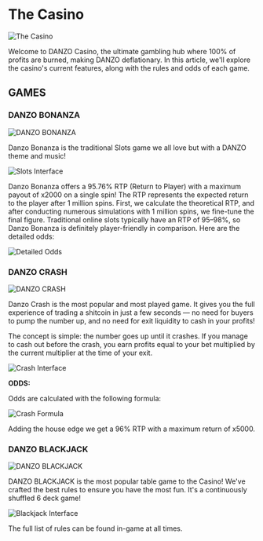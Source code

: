 # The Casino

![The Casino](../images/Casino.jpg)

Welcome to DANZO Casino, the ultimate gambling hub where 100% of profits are burned, making DANZO deflationary. In this article, we'll explore the casino's current features, along with the rules and odds of each game.

## GAMES

### DANZO BONANZA

![DANZO BONANZA](../images/slots.webp)

Danzo Bonanza is the traditional Slots game we all love but with a DANZO theme and music!

![Slots Interface](../images/slots2.webp)

Danzo Bonanza offers a 95.76% RTP (Return to Player) with a maximum payout of x2000 on a single spin! The RTP represents the expected return to the player after 1 million spins. First, we calculate the theoretical RTP, and after conducting numerous simulations with 1 million spins, we fine-tune the final figure. Traditional online slots typically have an RTP of 95–98%, so Danzo Bonanza is definitely player-friendly in comparison. Here are the detailed odds:

![Detailed Odds](../images/slots3.webp)

### DANZO CRASH

![DANZO CRASH](../images/crash1.webp)

Danzo Crash is the most popular and most played game. It gives you the full experience of trading a shitcoin in just a few seconds — no need for buyers to pump the number up, and no need for exit liquidity to cash in your profits!

The concept is simple: the number goes up until it crashes. If you manage to cash out before the crash, you earn profits equal to your bet multiplied by the current multiplier at the time of your exit.

![Crash Interface](../images/crash2.webp)

**ODDS:**

Odds are calculated with the following formula:

![Crash Formula](../images/crash3.webp)

Adding the house edge we get a 96% RTP with a maximum return of x5000.

### DANZO BLACKJACK

![DANZO BLACKJACK](../images/blackjack1.webp)

DANZO BLACKJACK is the most popular table game to the Casino! We've crafted the best rules to ensure you have the most fun. It's a continuously shuffled 6 deck game!

![Blackjack Interface](../images/blackjack2.webp)

The full list of rules can be found in-game at all times.

